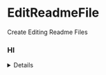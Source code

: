 # EditReadmeFile
Create Editing  Readme Files 
### HI 
<details>

| W3SCHOOLS | TOPICS |
|-----:|-----------|
|     1| J|
|     2| Python    |
|     3| SQL       |

</details>
